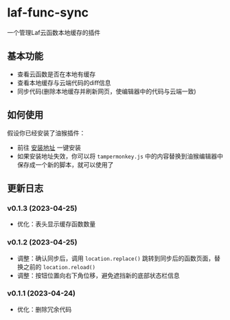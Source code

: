 # laf-func-sync
一个管理Laf云函数本地缓存的插件

## 基本功能
- 查看云函数是否在本地有缓存
- 查看本地缓存与云端代码的diff信息
- 同步代码(删除本地缓存并刷新网页，使编辑器中的代码与云端一致)

## 如何使用
假设你已经安装了油猴插件：
- 前往 [安装地址](https://greasyfork.org/zh-CN/scripts/464939-laf-func-sync) 一键安装
- 如果安装地址失效，你可以将 `tampermonkey.js` 中的内容替换到油猴编辑器中保存成一个新的脚本，就可以使用了

## 更新日志
### v0.1.3 (2023-04-25)
- 优化：表头显示缓存函数数量

### v0.1.2 (2023-04-25)
- 调整：确认同步后，调用 `location.replace()` 跳转到同步后的函数页面，替换之前的 `location.reload()`
- 调整：按钮位置向右下角位移，避免遮挡新的底部状态栏信息

### v0.1.1 (2023-04-24)
- 优化：删除冗余代码